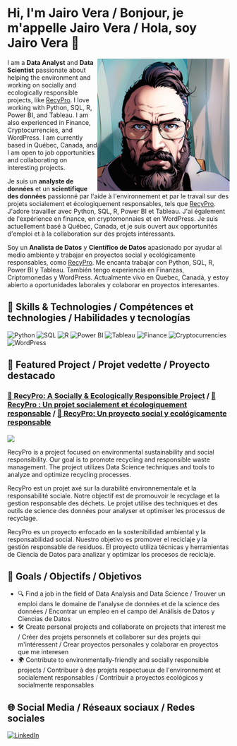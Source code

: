 # Hi, I'm Jairo Vera / Bonjour, je m'appelle Jairo Vera / Hola, soy Jairo Vera 👋 

<img align="right" src="perfilanime.JPEG" width="300" alt="Profile image">

I am a **Data Analyst** and **Data Scientist** passionate about helping the environment and working on socially and ecologically responsible projects, like [RecyPro](https://github.com/Jajojo_v/recypro). I love working with Python, SQL, R, Power BI, and Tableau. I am also experienced in Finance, Cryptocurrencies, and WordPress. I am currently based in Québec, Canada, and I am open to job opportunities and collaborating on interesting projects.

Je suis un **analyste de données** et un **scientifique des données** passionné par l'aide à l'environnement et par le travail sur des projets socialement et écologiquement responsables, tels que [RecyPro](https://github.com/Jajojo_v/recypro). J'adore travailler avec Python, SQL, R, Power BI et Tableau. J'ai également de l'expérience en finance, en cryptomonnaies et en WordPress. Je suis actuellement basé à Québec, Canada, et je suis ouvert aux opportunités d'emploi et à la collaboration sur des projets intéressants.

Soy un **Analista de Datos** y **Científico de Datos** apasionado por ayudar al medio ambiente y trabajar en proyectos social y ecológicamente responsables, como [RecyPro](https://github.com/Jajojo_v/recypro). Me encanta trabajar con Python, SQL, R, Power BI y Tableau. También tengo experiencia en Finanzas, Criptomonedas y WordPress. Actualmente vivo en Quebec, Canadá, y estoy abierto a oportunidades laborales y colaborar en proyectos interesantes.

## 🚀 Skills & Technologies / Compétences et technologies / Habilidades y tecnologías

<p>
  <img alt="Python" src="https://img.shields.io/badge/Python-3776AB?style=flat-square&logo=python&logoColor=white"/>
  <img alt="SQL" src="https://img.shields.io/badge/SQL-4479A1?style=flat-square&logo=sql&logoColor=white"/>
  <img alt="R" src="https://img.shields.io/badge/R-276DC3?style=flat-square&logo=r&logoColor=white"/>
  <img alt="Power BI" src="https://img.shields.io/badge/PowerBI-F2C811?style=flat-square&logo=power-bi&logoColor=black"/>
  <img alt="Tableau" src="https://img.shields.io/badge/Tableau-E97627?style=flat-square&logo=tableau&logoColor=white"/>
  <img alt="Finance" src="https://img.shields.io/badge/Finance-28a745?style=flat-square&logo=finance&logoColor=white"/>
  <img alt="Cryptocurrencies" src="https://img.shields.io/badge/Cryptocurrencies-33a1fd?style=flat-square&logo=cryptocurrencies&logoColor=white"/>
   <img alt="WordPress" src="https://img.shields.io/badge/WordPress-21759B?style=flat-square&logo=wordpress&logoColor=white"/>
</p>

## 🌟 Featured Project / Projet vedette / Proyecto destacado

### [🌱 RecyPro: A Socially & Ecologically Responsible Project](https://github.com/Jajojo_v/recypro) / [🌱 RecyPro : Un projet socialement et écologiquement responsable](https://github.com/Jajojo_v/recypro) / [🌱 RecyPro: Un proyecto social y ecológicamente responsable](https://github.com/Jajojo_v/recypro)

<p>
  <a href="https://github.com/Jajojo_v/recypro">
    <img align="center" src="https://github-readme-stats.vercel.app/api/pin/?username=Jajojo_v&repo=recypro&theme=radical" />
  </a>
</p>

RecyPro is a project focused on environmental sustainability and social responsibility. Our goal is to promote recycling and responsible waste management. The project utilizes Data Science techniques and tools to analyze and optimize recycling processes.

RecyPro est un projet axé sur la durabilité environnementale et la responsabilité sociale. Notre objectif est de promouvoir le recyclage et la gestion responsable des déchets. Le projet utilise des techniques et des outils de science des données pour analyser et optimiser les processus de recyclage.

RecyPro es un proyecto enfocado en la sostenibilidad ambiental y la responsabilidad social. Nuestro objetivo es promover el reciclaje y la gestión responsable de residuos. El proyecto utiliza técnicas y herramientas de Ciencia de Datos para analizar y optimizar los procesos de reciclaje.

## 🎯 Goals / Objectifs / Objetivos

- 🔍 Find a job in the field of Data Analysis and Data Science / Trouver un emploi dans le domaine de l'analyse de données et de la science des données / Encontrar un empleo en el campo del Análisis de Datos y Ciencias de Datos
- 🛠 Create personal projects and collaborate on projects that interest me / Créer des projets personnels et collaborer sur des projets qui m'intéressent / Crear proyectos personales y colaborar en proyectos que me interesen
- 🌍 Contribute to environmentally-friendly and socially responsible projects / Contribuer à des projets respectueux de l'environnement et socialement responsables / Contribuir a proyectos ecológicos y socialmente responsables

## 🌐 Social Media / Réseaux sociaux / Redes sociales

<p>
  <a href="https://www.linkedin.com/in/jairo-vera-pezo/" target="_blank">
    <img alt="LinkedIn" src="https://img.shields.io/badge/LinkedIn-0077B5?style=for-the-badge&logo=linkedin&logoColor=white"/>
  </a>
</p>

